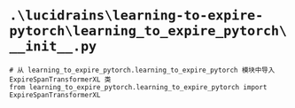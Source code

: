 # `.\lucidrains\learning-to-expire-pytorch\learning_to_expire_pytorch\__init__.py`

```
# 从 learning_to_expire_pytorch.learning_to_expire_pytorch 模块中导入 ExpireSpanTransformerXL 类
from learning_to_expire_pytorch.learning_to_expire_pytorch import ExpireSpanTransformerXL
```
